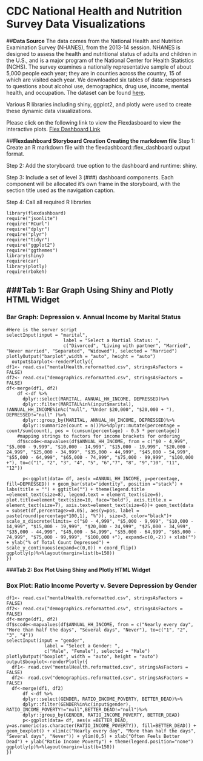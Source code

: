 # CDC National Health and Nutrition Survey Data Visualizations 
##**Data Source**
The data comes from the National Health and Nutrition Examination Survey (NHANES), from the 2013-14 session. NHANES is designed to assess the health and nutritional status of adults and children in the U.S., and is a major program of the National Center for Health Statistics (NCHS). The survey examines a nationally representative sample of about 5,000 people each year; they are in counties across the country, 15 of which are visited each year. We downloaded six tables of data: responses to questions about alcohol use, demographics, drug use, income, mental health, and occupation. The dataset can be found [here](https://wwwn.cdc.gov/Nchs/Nhanes/Search/DataPage.aspx?Component=Demographics&CycleBeginYear=2013). 

Various R libraries including shiny, ggplot2, and plotly were used to create these dynamic data visualizations.

Please click on the following link to view the Flexdasboard to view the interactive plots.
[Flex Dashboard Link](https://janelchumley.shinyapps.io/FlexDashboard/)

##**Flexdashboard Storyboard Creation**
**Creating the markdown file**
Step 1: Create an R markdown file with the flexdashboard::flex_dashboard output format. 

Step 2: Add the storyboard: true option to the dashboard and runtime: shiny.

Step 3: Include a set of level 3 (###) dashboard components. Each component will be allocated it’s own frame in the storyboard, with the section title used as the navigation caption.

Step 4: Call all required R libraries
```{r setup, include=FALSE}
library(flexdashboard)
require("jsonlite")
require("RCurl")
require("dplyr")
require("plyr")
require("tidyr")
require("ggplot2")
require("ggthemes")
library(shiny)
require(car)
library(plotly)
require(rbokeh)
```
###**Tab 1: Bar Graph Using Shiny and Plotly HTML Widget**
-----------------------------------------------------------------------
### Bar Graph: Depression v. Annual Income by Marital Status
```{r, echo=FALSE}
#Here is the server script
selectInput(input = "marital",
                     label = "Select a Martial Status: ",
                     c("Divorced", "Living with partner", "Married", "Never married", "Separated", "Widowed"), selected = "Married")
plotlyOutput("barplot",width = "auto", height = "auto")
  output$barplot<-renderPlotly({
df1<- read.csv("mentalHealth.reformatted.csv", stringsAsFactors = FALSE)
df2<- read.csv("demographics.reformatted.csv", stringsAsFactors = FALSE)
df<-merge(df1, df2)
    df <-df %>%
      dplyr::select(MARITAL, ANNUAL_HH_INCOME, DEPRESSED)%>%
      dplyr::filter(MARITAL%in%(input$marital), !ANNUAL_HH_INCOME%in%c("null", "Under $20,000", "$20,000 + "), DEPRESSED!="null" )%>%
      dplyr::group_by(MARITAL, ANNUAL_HH_INCOME, DEPRESSED)%>%
      dplyr::summarize(count = n())%>%dplyr::mutate(percentage = count/sum(count), pos = (cumsum(percentage) - 0.5 * percentage))
    #mapping strings to factors for income brackets for ordering
    df$scode<-mapvalues(df$ANNUAL_HH_INCOME, from = c("$0 - 4,999", "$5,000 - 9,999", "$10,000 - 14,999", "$15,000 - 19,999", "$20,000 - 24,999", "$25,000 - 34,999", "$35,000 - 44,999", "$45,000 - 54,999", "$55,000 - 64,999", "$65,000 - 74,999", "$75,000 - 99,999", "$100,000 +"), to=c("1", "2", "3", "4", "5", "6","7", "8", "9","10", "11", "12"))
    
      p<-ggplot(data= df, aes(x =ANNUAL_HH_INCOME, y=percentage, fill=DEPRESSED)) + geom_bar(stat="identity", position ="stack") + labs(title = "") + ggtitle("") + theme(legend.title =element_text(size=8), legend.text = element_text(size=6), plot.title=element_text(size=10, face="bold"), axis.title.x = element_text(size=7), axis.text=element_text(size=6))+ geom_text(data = subset(df,percentage>=0.05), aes(y=pos, label = paste(round(percentage*100,1), "%")), size=3, color="black")+ scale_x_discrete(limits= c("$0 - 4,999", "$5,000 - 9,999", "$10,000 - 14,999", "$15,000 - 19,999", "$20,000 - 24,999", "$25,000 - 34,999", "$35,000 - 44,999", "$45,000 - 54,999", "$55,000 - 64,999", "$65,000 - 74,999", "$75,000 - 99,999", "$100,000 +"), expand=c(0,-2)) + xlab("") + ylab("% of Total Count Depressed") + scale_y_continuous(expand=c(0,0)) + coord_flip() 
ggplotly(p)%>%layout(margin=list(b=150))
})
```
###**Tab 2: Box Plot Using Shiny and Plotly HTML Widget**
### Box Plot: Ratio Income Poverty v. Severe Depression by Gender
```{r, echo=FALSE}
df1<- read.csv("mentalHealth.reformatted.csv", stringsAsFactors = FALSE)
df2<- read.csv("demographics.reformatted.csv", stringsAsFactors = FALSE)
df<-merge(df1, df2)
df$scode<-mapvalues(df$ANNUAL_HH_INCOME, from = c("Nearly every day", "More than half the days", "Several days", "Never"), to=c("1", "2", "3", "4"))
selectInput(input = "gender",
              label = "Select a Gender: ",
              c("Male", "Female"), selected = "Male")
plotlyOutput("boxplot", width = "auto", height = "auto")
output$boxplot<-renderPlotly({
  df1<- read.csv("mentalHealth.reformatted.csv", stringsAsFactors = FALSE)
  df2<- read.csv("demographics.reformatted.csv", stringsAsFactors = FALSE)
  df<-merge(df1, df2)
      df <-df %>%
      dplyr::select(GENDER, RATIO_INCOME_POVERTY, BETTER_DEAD)%>%
      dplyr::filter(GENDER%in%c(input$gender), RATIO_INCOME_POVERTY!="null",BETTER_DEAD!="null")%>%
      dplyr::group_by(GENDER, RATIO_INCOME_POVERTY, BETTER_DEAD)
      p<-ggplot(data= df, aes(x =BETTER_DEAD, y=as.numeric(as.character(RATIO_INCOME_POVERTY)), fill=BETTER_DEAD)) + geom_boxplot() + xlim(c("Nearly every day", "More than half the days", "Several days", "Never")) + ylim(0,5) + xlab("Often Feels Better Dead") + ylab("Ratio Income Poverty") + theme(legend.position="none")
ggplotly(p)%>%layout(margin=list(b=150))
})
    

```
